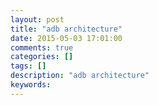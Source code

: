 ```yaml
---
layout: post
title: "adb architecture"
date: 2015-05-03 17:01:00 
comments: true
categories: []
tags: []
description: "adb architecture"
keywords: 
---
```



 
  
   
   
  
 


